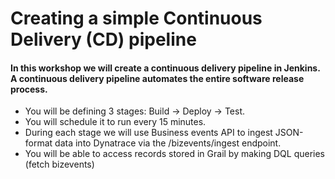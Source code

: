 # Creating a simple Continuous Delivery (CD) pipeline

#### In this workshop we will create a continuous delivery pipeline in Jenkins.  A continuous delivery pipeline automates the entire software release process. 

- You will be defining 3 stages:  Build -> Deploy -> Test.
- You will schedule it to run every 15 minutes.
- During each stage we will use Business events API to ingest JSON-format data into Dynatrace via the /bizevents/ingest endpoint.
- You will be able to access records stored in Grail by making DQL queries (fetch bizevents) 

## 
